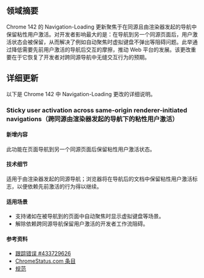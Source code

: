 ## 领域摘要

Chrome 142 的 Navigation-Loading 更新聚焦于在同源且由渲染器发起的导航中保留粘性用户激活。对开发者影响最大的是：在导航到另一个同源页面后，用户激活状态会被保留，从而解决了例如自动聚焦时虚拟键盘不弹出等阻碍问题。此举通过降低需要先前用户激活的导航后交互的摩擦，推动 Web 平台的发展。该更改重要在于它恢复了开发者对跨同源导航中无缝交互行为的预期。

## 详细更新

以下是 Chrome 142 中 Navigation-Loading 更改的详细说明。

### Sticky user activation across same-origin renderer-initiated navigations（跨同源由渲染器发起的导航下的粘性用户激活）

#### 新增内容
此功能在页面导航到另一个同源页面后保留粘性用户激活状态。

#### 技术细节
适用于由渲染器发起的同源导航；浏览器将在导航后的文档中保留粘性用户激活标志，以便依赖先前激活的行为得以继续。

#### 适用场景
- 支持诸如在被导航到的页面中自动聚焦时显示虚拟键盘等场景。  
- 解除依赖跨同源导航保留用户激活的开发者工作流阻碍。

#### 参考资料
- [跟踪错误 #433729626](https://issues.chromium.org/issues/433729626)  
- [ChromeStatus.com 条目](https://chromestatus.com/feature/5078337520926720)  
- [规范](https://github.com/whatwg/html/pull/11454)